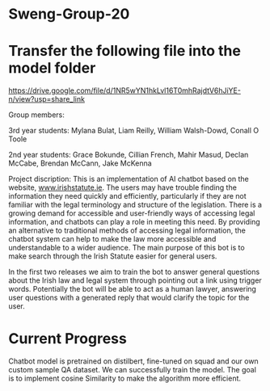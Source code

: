 # Sweng-Group-20

# Transfer the following file into the model folder
https://drive.google.com/file/d/1NR5wYN1hkLvl16T0mhRajdtV6hJiYE-n/view?usp=share_link

Group members:

3rd year students:
Mylana Bulat,
Liam Reilly,
William Walsh-Dowd, 
Conall O Toole

2nd year students:
Grace Bokunde,
Cillian French,
Mahir Masud,
Declan McCabe,
Brendan McCann,
Jake McKenna

Project discription:
This is an implementation of AI chatbot based on the website, www.irishstatute.ie.  The users may have trouble finding the information they need quickly and efficiently, particularly if they are not familiar with the legal terminology and structure of the legislation.
There is a growing demand for accessible and user-friendly ways of accessing legal information, and chatbots can play a role in meeting this need. By providing an alternative to traditional methods of accessing legal information, the chatbot system can help to make the law more accessible and understandable to a wider audience. The main purpose of this bot is to make search through the Irish Statute easier for general users.

In the first two releases we aim to train the bot to answer general questions about the Irish law and legal system through pointing out a link using trigger words. 
Potentially the bot will be able to act as a human lawyer, answering user questions with a generated reply that would clarify the topic for the user. 

# Current Progress

Chatbot model is pretrained on distilbert, fine-tuned on squad and our own custom sample QA
dataset. We can successfully train the model. The goal is to implement cosine Similarity
to make the algorithm more efficient.
